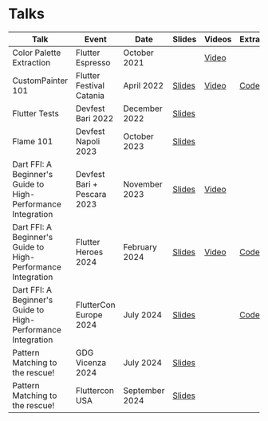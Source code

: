 # Talks

| Talk                                                         | Event                       | Date          | Slides                                                                                                          | Videos                                       | Extra                                                       |
| ------------------------------------------------------------ | --------------------------- | ------------- | --------------------------------------------------------------------------------------------------------------- | -------------------------------------------- | ----------------------------------------------------------- |
| Color Palette Extraction                                     | Flutter Espresso            | October 2021  |                                                                                                              | [Video](https://youtu.be/YNLww3rQqD4?t=138)  |                                                             |
| CustomPainter 101                                            | Flutter Festival Catania    | April 2022    | [Slides](https://docs.google.com/presentation/d/1MgaR0Oqe9pUTnA4khUgaTNRrgQ75iisjONiHbQXwALI/edit?usp=drivesdk) | [Video](https://youtu.be/UXcDTCaRKfE?t=4315) | [Code](https://github.com/SaltySpaghetti/custompainter_101) |
| Flutter Tests                                                | Devfest Bari 2022           | December 2022 | [Slides](https://docs.google.com/presentation/d/1wpMbc3mkgVMugvfsKXZBCMaw1T8QsQuS51bDvMAN6zo/edit?usp=sharing)  |                                              |                                                             |
| Flame 101                                                    | Devfest Napoli 2023         | October 2023  | [Slides](https://docs.google.com/presentation/d/1j-f9r7ytm4Zq3NTR99iYjhqXOQYwZKRocHZLI4hZwww/edit?usp=sharing)  |                                              |                                                             |
| Dart FFI: A Beginner's Guide to High-Performance Integration | Devfest Bari + Pescara 2023 | November 2023 | [Slides](https://docs.google.com/presentation/d/1GkV82LI7bWSR_oSID_OsFdiWrPm5zjeAF1LGREWtVlA/edit?usp=sharing)  | [Video](https://youtu.be/F-w-kSBcS2o)        |                                                             |
| Dart FFI: A Beginner's Guide to High-Performance Integration | Flutter Heroes 2024         | February 2024 | [Slides](https://docs.google.com/presentation/d/1dGDtQ0WhXj0K1inqQn_0QFa5Ndx_OQmRuYV34pulrd4/edit?usp=sharing)  | [Video](https://youtu.be/eUWM1FUb2PU)        | [Code](https://github.com/SaltySpaghetti/n_body_dart_ffi)   |
| Dart FFI: A Beginner's Guide to High-Performance Integration | FlutterCon Europe 2024         | July 2024 | [Slides](https://docs.google.com/presentation/d/1OGVUcIqP48uDaYdqMEVkdM-Nq67oz1smacZvBvPKi_U/edit?usp=sharing)  |        | [Code](https://github.com/SaltySpaghetti/n_body_dart_ffi)   |
| Pattern Matching to the rescue! | GDG Vicenza 2024         | July 2024 | [Slides](https://docs.google.com/presentation/d/1juaRVFLHiy_RQbJxVARASAOq6jreEiwJaIqxZBNh1XU/edit?usp=sharing)  |        |    |
| Pattern Matching to the rescue! | Fluttercon USA         | September 2024 | [Slides](https://docs.google.com/presentation/d/1yTzZphOz3-_tmNZoY6IOEwccZspayLsadUTKVa0H7qQ/edit?usp=sharing)  |        |    |
